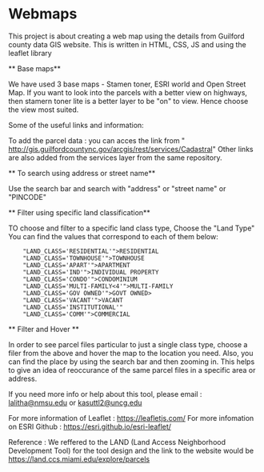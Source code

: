 # Webmaps

This project is about creating a web map using the details from Guilford county data GIS website.
This is written in HTML, CSS, JS and using the leaflet library

** Base maps**

We have used 3 base maps - Stamen toner, ESRI world and Open Street Map.
If you want to look into the parcels with a better view on highways, then stamern toner lite is a better layer to be "on" to view. Hence choose the view most suited.

Some of the useful links and information:

To add the parcel data : you can acces the link  from " http://gis.guilfordcountync.gov/arcgis/rest/services/Cadastral"
Other links are also added from the services layer from the same repository. 

** To search using address or street name**

Use the search bar and search with "address" or "street name" or "PINCODE"

** Filter using specific land classification**

TO choose and filter to a specific land class type, Choose the "Land Type"
 You can find the values that correspond to each of them below:
 
        "LAND_CLASS='RESIDENTIAL'">RESIDENTIAL
        "LAND_CLASS='TOWNHOUSE'">TOWNHOUSE
        "LAND_CLASS='APART'">APARTMENT
        "LAND_CLASS='IND'">INDIVIDUAL PROPERTY
        "LAND_CLASS='CONDO'">CONDOMINIUM
        "LAND_CLASS='MULTI-FAMILY<4'">MULTI-FAMILY
        "LAND_CLASS='GOV OWNED'">GOVT OWNED>
        "LAND_CLASS='VACANT'">VACANT 
        "LAND_CLASS='INSTITUTIONAL'"
        "LAND_CLASS='COMM'">COMMERCIAL
        

** Filter and Hover **

In order to see parcel files particular to just a single class type, choose a filer from the above and hover the map to the location you need.
Also, you can find the place by using the search bar and then zooming in. This helps to give an idea of reoccurance of the same parcel files in a specific area or address.


If you need more info or help about this tool, please email : lalitha@nmsu.edu or kasuttl2@uncg.edu

For more information of Leaflet :  https://leafletjs.com/
For more infomation on ESRI Github : https://esri.github.io/esri-leaflet/

Reference : We reffered to the LAND (Land Access Neighborhood Development Tool) for the tool design and the link to the website would be https://land.ccs.miami.edu/explore/parcels
 

